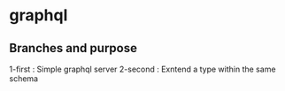 # graphql

## Branches and purpose

1-first : Simple graphql server
2-second : Exntend a type within the same schema
